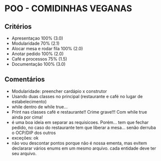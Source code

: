 # POO - COMIDINHAS VEGANAS

## Critérios
- Apresentaçao 		100%		(3.0)
- Modularidade		70%			(2.1)
- Alocar mesa e rodar fila 100%	(2.0)
- Anotar pedido 	100%		(2.0)
- Café e processos 	75%			(1.5)
- Documentação 		100%		(3.0)

## Comentários
- Modularidade: preencher cardápio x construtor
- Usando duas classes no principal (restaurante e café no lugar de estabelecimento)
- while dentro de while true...
- Print nas classes café e restaurante!! Crime grave!!! Com while true ainda por cima!
- é uma boa ideia em separar as requisicoes. Porém... tem que fechar pedido, no caso do restaurante tem que liberar a mesa... senão derruba o OCP/DIP dos outros
- exceções: ok
- não vou descontar pontos porque não é nossa ementa, mas evitem declararar vários enums em um mesmo arquivo. cada entidade deve ter seu arquivo.